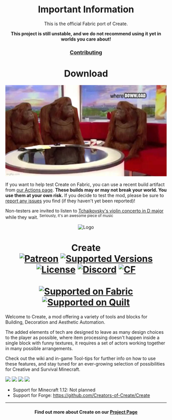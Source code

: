 <h1 align="center">Important Information</h1>
<p align="center">This is the official Fabric port of Create.</p>
<p align="center"><b>This project is still unstable, and we do not recommend using it yet in worlds you
care about!</b></p>

[<h3 align="center">Contributing</h3>](README/CONTRIBUTING.md)

<h1 align="center">Download</h1>

<p align="center">

![Download](README/download.jpg)

If you want to help test Create on Fabric, you can use a recent build artifact from [our Actions page](https://github.com/Fabricators-of-Create/Create/actions).
**These builds may or may not break your world. You use them at your own risk.** If you decide to test
the mod, please be sure to [report any issues](https://github.com/Fabricators-of-Create/Create/issues)
you find (if they haven't yet been reported)!

Non-testers are invited to listen to [Tchaikovsky's violin concerto in D major](https://youtu.be/cbJZeNlrYKg) while they wait.
<sup>Seriously, it's an awesome piece of music</sup>

</p>

<p align="center"><img src="https://i.imgur.com/SXaePW6.png" alt="Logo" width="200"></p>
<h1 align="center">Create  <br>
	<a href="https://www.patreon.com/simibubi"><img src="https://img.shields.io/badge/Supporters-80-ff5733" alt="Patreon"></a>
	<a href="https://www.curseforge.com/minecraft/mc-mods/create/files"><img src="https://img.shields.io/badge/Available%20for-MC%201.14%20to%201.18-c70039" alt="Supported Versions"></a>
	<a href="https://github.com/Creators-of-Create/Create/blob/master/LICENSE"><img src="https://img.shields.io/github/license/Creators-of-Create/Create?style=flat&color=900c3f" alt="License"></a>
	<a href="https://discord.gg/hmaD7Se"><img src="https://img.shields.io/discord/620934202875183104?color=5865f2&label=Feedback%20%26%20Help&style=flat" alt="Discord"></a>
	<a href="https://www.curseforge.com/minecraft/mc-mods/create"><img src="http://cf.way2muchnoise.eu/328085.svg" alt="CF"></a><br><br>
    <a href="https://fabricmc.net/"><img
        src="https://cdn.discordapp.com/attachments/705864145169416313/969716884117291008/fabric_supported.png"
        alt="Supported on Fabric"
        width="200"
    ></a>
    <a href="https://quiltmc.org/"><img
        src="https://cdn.discordapp.com/attachments/705864145169416313/969716884482183208/quilt_supported.png"
        alt="Supported on Quilt"
        width="200"
    ></a>
</h1>

Welcome to Create, a mod offering a variety of tools and blocks for Building, Decoration and Aesthetic Automation.

The added elements of tech are designed to leave as many design choices to the player as possible, where item processing doesn't happen inside a single block with funny textures, it requires a set of actors working together in many possible arrangements.

Check out the wiki and in-game Tool-tips for further info on how to use these features, and stay tuned for an ever-growing selection of possibilities for Creative and Survival Minecraft.

[<img src="https://i.imgur.com/0lLX9Oy.jpg" width="200">](https://github.com/Creators-of-Create/Create/issues "Report Issues")
[<img src="https://i.imgur.com/bjEZraY.jpg" width="200">](https://www.youtube.com/channel/UCrKV2QTuyGcv4E3eSJpBiYA/playlists "Watch Videos")
[<img src="https://i.imgur.com/aWrjfKJ.jpg" width="200">](https://discord.gg/hmaD7Se "Feedback & Help")
[<img src="https://i.imgur.com/xj8o2xC.jpg" width="200">](https://www.patreon.com/simibubi "Support Us")

- Support for Minecraft 1.12: Not planned
- Support for Forge: https://github.com/Creators-of-Create/Create
<hr>
<h4 align="center">Find out more about Create on our <a href="https://www.curseforge.com/minecraft/mc-mods/create">Project Page</a></h4>
